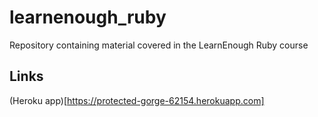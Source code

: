 # learnenough_ruby

Repository containing material covered in the LearnEnough Ruby course

## Links
(Heroku app)[https://protected-gorge-62154.herokuapp.com]
